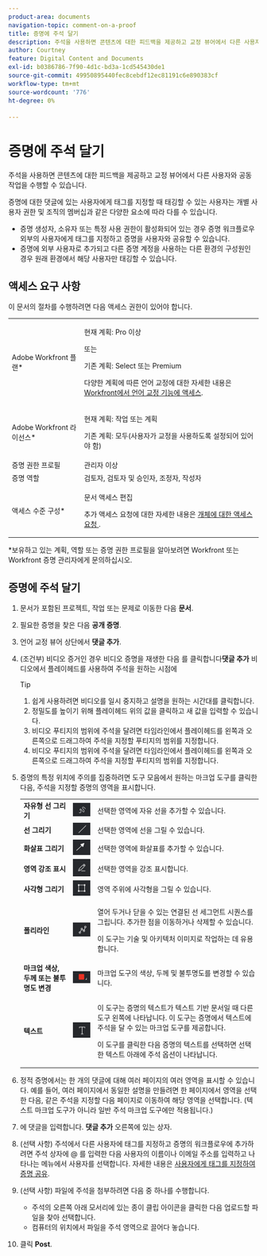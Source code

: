 ```yaml
---
product-area: documents
navigation-topic: comment-on-a-proof
title: 증명에 주석 달기
description: 주석을 사용하면 콘텐츠에 대한 피드백을 제공하고 교정 뷰어에서 다른 사용자와 공동 작업을 수행할 수 있습니다.
author: Courtney
feature: Digital Content and Documents
exl-id: b0386786-7f90-4d1c-bd3a-1cd545430de1
source-git-commit: 49950895440fec8cebdf12ec81191c6e890383cf
workflow-type: tm+mt
source-wordcount: '776'
ht-degree: 0%

---
```


# 증명에 주석 달기

주석을 사용하면 콘텐츠에 대한 피드백을 제공하고 교정 뷰어에서 다른 사용자와 공동 작업을 수행할 수 있습니다.

증명에 대한 댓글에 있는 사용자에게 태그를 지정할 때 태깅할 수 있는 사용자는 개별 사용자 권한 및 조직의 멤버십과 같은 다양한 요소에 따라 다를 수 있습니다.

* 증명 생성자, 소유자 또는 특정 사용 권한이 활성화되어 있는 경우 증명 워크플로우 외부의 사용자에게 태그를 지정하고 증명을 사용자와 공유할 수 있습니다.
* 증명에 외부 사용자로 추가되고 다른 증명 계정을 사용하는 다른 환경의 구성원인 경우 원래 환경에서 해당 사용자만 태깅할 수 있습니다. <!--For more information, see [Proofing collaboration limitations with people outside of your organization](../../../../review-and-approve-work/proofing/tips-tricks-and-troubleshooting/collaboration-with-members-outside-of-your-organization.md)-->

## 액세스 요구 사항

이 문서의 절차를 수행하려면 다음 액세스 권한이 있어야 합니다.

<table style="table-layout:auto"> 
 <col> 
 <col> 
 <tbody> 
  <tr> 
   <td role="rowheader">Adobe Workfront 플랜*</td> 
   <td> <p>현재 계획: Pro 이상</p> <p>또는</p> <p>기존 계획: Select 또는 Premium</p> <p>다양한 계획에 따른 언어 교정에 대한 자세한 내용은 <a href="/help/quicksilver/administration-and-setup/manage-workfront/configure-proofing/access-to-proofing-functionality.md" class="MCXref xref">Workfront에서 언어 교정 기능에 액세스</a>.</p> </td> 
  </tr> 
  <tr> 
   <td role="rowheader">Adobe Workfront 라이선스*</td> 
   <td> <p>현재 계획: 작업 또는 계획</p> <p>기존 계획: 모두(사용자가 교정을 사용하도록 설정되어 있어야 함)</p> </td> 
  </tr> 
  <tr> 
   <td role="rowheader">증명 권한 프로필 </td> 
   <td>관리자 이상</td> 
  </tr> 
  <tr> 
   <td role="rowheader">증명 역할</td> 
   <td>검토자, 검토자 및 승인자, 조정자, 작성자</td> 
  </tr> 
  <tr> 
   <td role="rowheader">액세스 수준 구성*</td> 
   <td> <p>문서 액세스 편집</p> <p>추가 액세스 요청에 대한 자세한 내용은 <a href="../../../../workfront-basics/grant-and-request-access-to-objects/request-access.md" class="MCXref xref">개체에 대한 액세스 요청 </a>.</p> </td> 
  </tr> 
 </tbody> 
</table>

&#42;보유하고 있는 계획, 역할 또는 증명 권한 프로필을 알아보려면 Workfront 또는 Workfront 증명 관리자에게 문의하십시오.

## 증명에 주석 달기

1. 문서가 포함된 프로젝트, 작업 또는 문제로 이동한 다음 **문서**.
1. 필요한 증명을 찾은 다음 **공개 증명**.

1. 언어 교정 뷰어 상단에서 **댓글 추가**.
1. (조건부) 비디오 증거인 경우 비디오 증명을 재생한 다음 를 클릭합니다&#x200B;**댓글 추가** 비디오에서 플레이헤드를 사용하여 주석을 원하는 시점에

   >[!TIP]
   >
   >1. 쉽게 사용하려면 비디오를 일시 중지하고 설명을 원하는 시간대를 클릭합니다.
   >1. 정밀도를 높이기 위해 플레이헤드 위의 값을 클릭하고 새 값을 입력할 수 있습니다.
   >1. 비디오 푸티지의 범위에 주석을 달려면 타임라인에서 플레이헤드를 왼쪽과 오른쪽으로 드래그하여 주석을 지정할 푸티지의 범위를 지정합니다.
   >1. 비디오 푸티지의 범위에 주석을 달려면 타임라인에서 플레이헤드를 왼쪽과 오른쪽으로 드래그하여 주석을 지정할 푸티지의 범위를 지정합니다.


1. 증명의 특정 위치에 주의를 집중하려면 도구 모음에서 원하는 마크업 도구를 클릭한 다음, 주석을 지정할 증명의 영역을 표시합니다.

   <table style="table-layout:auto"> 
    <col> 
    <col> 
    <col> 
    <tbody> 
     <tr> 
      <td role="rowheader"><strong>자유형 선 그리기</strong> </td> 
      <td> <img src="assets/freehand-line.png"> </td> 
      <td>선택한 영역에 자유 선을 추가할 수 있습니다.</td> 
     </tr> 
     <tr> 
      <td role="rowheader"><strong>선 그리기</strong> </td> 
      <td> <img src="assets/line.png"> </td> 
      <td>선택한 영역에 선을 그릴 수 있습니다.</td> 
     </tr> 
     <tr> 
      <td role="rowheader"><strong>화살표 그리기</strong> </td> 
      <td> <img src="assets/arrow.png"> </td> 
      <td>선택한 영역에 화살표를 추가할 수 있습니다.</td> 
     </tr> 
     <tr> 
      <td role="rowheader"><strong>영역 강조 표시</strong> </td> 
      <td> <img src="assets/highlight.png"> </td> 
      <td>선택한 영역을 강조 표시합니다.</td> 
     </tr> 
     <tr> 
      <td role="rowheader"><strong>사각형 그리기</strong> </td> 
      <td> <img src="assets/rectangle.png"> </td> 
      <td>영역 주위에 사각형을 그릴 수 있습니다.</td> 
     </tr> 
     <tr> 
      <td role="rowheader"><strong>폴리라인</strong> </td> 
      <td> <img src="assets/polyline.png"> </td> 
      <td> <p>열어 두거나 닫을 수 있는 연결된 선 세그먼트 시퀀스를 그립니다. 추가한 점을 이동하거나 삭제할 수 있습니다. </p> <p>이 도구는 기술 및 아키텍처 이미지로 작업하는 데 유용합니다.</p> </td> 
     </tr> 
     <tr> 
      <td role="rowheader"><strong>마크업 색상, 두께 또는 불투명도 변경</strong> </td> 
      <td> <img src="assets/change-color.png"> </td> 
      <td>마크업 도구의 색상, 두께 및 불투명도를 변경할 수 있습니다.</td> 
     </tr> 
     <tr> 
      <td role="rowheader"><strong>텍스트</strong> </td> 
      <td> <img src="assets/copy-of-text.png"> </td> 
      <td> <p>이 도구는 증명의 텍스트가 텍스트 기반 문서일 때 다른 도구 왼쪽에 나타납니다. 이 도구는 증명에서 텍스트에 주석을 달 수 있는 마크업 도구를 제공합니다. <br></p> <p>이 도구를 클릭한 다음 증명의 텍스트를 선택하면 선택한 텍스트 아래에 주석 옵션이 나타납니다.<br></p> </td> 
     </tr> 
    </tbody> 
   </table>

1. 정적 증명에서는 한 개의 댓글에 대해 여러 페이지의 여러 영역을 표시할 수 있습니다. 예를 들어, 여러 페이지에서 동일한 설명을 만들려면 한 페이지에서 영역을 선택한 다음, 같은 주석을 지정할 다음 페이지로 이동하여 해당 영역을 선택합니다. (텍스트 마크업 도구가 아니라 일반 주석 마크업 도구에만 적용됩니다.)
1. 에 댓글을 입력합니다. **댓글 추가** 오른쪽에 있는 상자.
1. (선택 사항) 주석에서 다른 사용자에 태그를 지정하고 증명의 워크플로우에 추가하려면 주석 상자에 @ 를 입력한 다음 사용자의 이름이나 이메일 주소를 입력하고 나타나는 메뉴에서 사용자를 선택합니다. 자세한 내용은 [사용자에게 태그를 지정하여 증명 공유](../../../../review-and-approve-work/proofing/reviewing-proofs-within-workfront/comment-on-a-proof/tag-users-to-share-proof.md).
1. (선택 사항) 파일에 주석을 첨부하려면 다음 중 하나를 수행합니다.

   * 주석의 오른쪽 아래 모서리에 있는 종이 클립 아이콘을 클릭한 다음 업로드할 파일을 찾아 선택합니다.
   * 컴퓨터의 위치에서 파일을 주석 영역으로 끌어다 놓습니다.

1. 클릭 **Post**.
